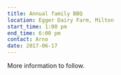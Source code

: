 ```yaml
---
title: Annual family BBQ
location: Egger Dairy Farm, Milton
start_time: 1:00 pm
end_time: 6:00 pm
contact: Arno
date: 2017-06-17
---
```


More information to follow.
